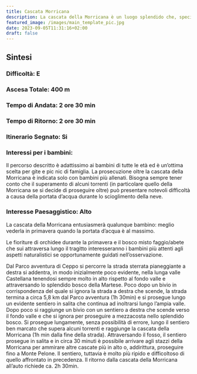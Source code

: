 ```yaml
---
title: Cascata Morricana
description: La cascata della Morricana è un luogo splendido che, specialmente in primavera allo scioglimento della neve, ha un che di magico. L’escursione per raggiungerla è una breve e semplice passeggiata adatta a tutti che permetterà, con poca fatica, di raggiungere uno delle più interessanti cascate dei Monti della Laga.
featured_image: /images/main_template_pic.jpg
date: 2023-09-05T11:31:16+02:00
draft: false
---
```



## Sintesi
### Difficoltà: E
### Ascesa Totale: 400 m
### Tempo di Andata: 2 ore 30 min
### Tempo di Ritorno: 2 ore 30 min
### Itinerario Segnato: Si
### Interessi per i bambini:
 Il percorso descritto è adattissimo ai bambini di tutte le età ed è un’ottima scelta per gite e pic nic di famiglia. La prosecuzione oltre la cascata della Morricana è indicata solo con bambini più allenati. Bisogna sempre tener conto che il superamento di alcuni torrenti (in particolare quello della Morricana se si decide di proseguire oltre) può presentare notevoli difficoltà a causa della portata d’acqua durante lo scioglimento della neve.
### Interesse Paesaggistico: Alto
La cascata della Morricana entusiasmerà qualunque bambino: meglio vederla in primavera quando la portata d’acqua è al massimo.

Le fioriture di orchidee durante la primavera e il bosco misto faggio/abete che sui attraversa lungo il tragitto interesseranno i bambini più attenti agli aspetti naturalistici se opportunamente guidati nell’osservazione.

Dal Parco avventura di Ceppo si percorre la strada sterrata pianeggiante a destra si addentra, in modo inizialmente poco evidente, nella lunga valle Castellana tenendosi sempre molto in alto rispetto al fondo valle e attraversando lo splendido bosco della Martese.
Poco dopo un bivio in corrispondenza del quale si ignora la strada a destra che scende, la strada termina a circa 5,8 km dal Parco avventura (1h 30min) e si prosegue lungo un evidente sentiero in salita che continua ad inoltrarsi lungo l’ampia valle. Dopo poco si raggiunge un bivio con un sentiero a destra che scende verso il fondo valle e che si ignora per proseguire a mezzacosta nello splendido bosco.
Si prosegue lungamente, senza possibilità di errore, lungo il sentiero ben marcato che supera alcuni torrenti e raggiunge la cascata della Morricana (1h min dalla fine della strada).
Attraversando il fosso, il sentiero prosegue in salita e in circa 30 minuti è possibile arrivare agli stazzi della Morricana per ammirare altre cascate più in alto o, addirittura, proseguire fino a Monte Pelone. Il sentiero, tuttavia è molto più ripido e difficoltoso di quello affrontato in precedenza.
Il ritorno dalla cascata della Morricana all’auto richiede ca. 2h 30min.



